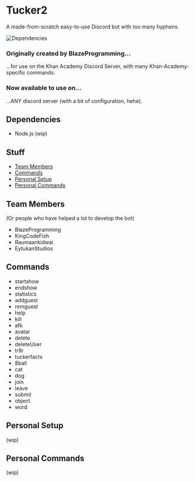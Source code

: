 # Tucker2
A made-from-scratch easy-to-use Discord bot with too many hyphens.

![Dependencies](https://david-dm.org/BlazeProgramming/Tucker2.svg)
### Originally created by BlazeProgramming...
...for use on the Khan Academy Discord Server, with many Khan-Academy-specific commands.

### Now available to use on...
...ANY discord server (with a bit of configuration, hehe).

## Dependencies
* Node.js
(wip)

## Stuff
* [Team Members](#team-members)
* [Commands](#commands)
* [Personal Setup](#personal-setup)
* [Personal Commands](#personal-commands)

## Team Members
(Or people who have helped a lot to develop the bot)
* BlazeProgramming
* KingCodeFish
* Raumaankidwai
* EytukanStudios

## Commands
* startshow
* endshow
* statistics
* addguest
* remguest
* help
* kill
* afk
* avatar
* delete
* deleteUser
* tr8r
* tuckerfacts
* 8ball
* cat
* dog
* join
* leave
* submit
* object
* word

## Personal Setup
(wip)

## Personal Commands
(wip)
